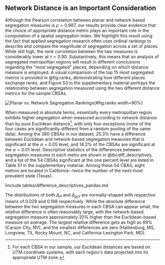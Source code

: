 ## Network Distance is an Important Consideration

Although the Pearson correlation between planar and network based segregation measures
is $\rho=0.987$, our results provide clear evidence that the choice of appropriate
distance metric plays an important role in the computation of a spatial segregation
index. We highlight this result using the fact that applied segregation research often
uses ordinal rankings to describe and compare the magnitude of segregation across a set
of places. While still high, the *rank correlation* between the two measures is
considerably lower at $\tau=0.90$. Substantively, this means that an analysis of
segregated metropolitan regions will result in different conclusions regarding the "most
segregated" places, depending on which distance measure is employed. A visual comparison
of the top 15 most segregated metros is provided in @fig:ranks, demonstrating how
different places exchange ranks, and Figure S3 in the supplementary material portrays the
relationship between segregation measured using the two different distance metrics for
the sample CBSAs.

![Planar vs. Network Segregation Rankings](figures/ranks.png){#fig:ranks
width=90%}

When measured in absolute terms, essentially every metropolitan region exhibits higher
segregation when measured according to network distance than by pure Euclidean
distance[^CRS], with only four exceptions (none of the four cases are significantly
different from a random pooling of the same data). Among the 380 CBSAs in our dataset,
25.3% have a difference between Euclidean and network-based segregation measures that is
significant at the $\alpha=0.05$ level, and 14.2% of the CBSAs are significant at the
$\alpha=0.01$ level. Descriptive statistics of the differences between segregation
measures in each metro are shown in @tbl:diff_descriptives, and a list of the 54 CBSAs
significant at the one percent level are listed in Table S1 in the supplementary
material. Among these 54 CBAS, eight metros are located in California--twice the number
of the next-most prevalent state (Texas).

!include tables/difference_descriptives_pandas.md

The distributions of both $\Delta_{\tilde{H}}$ and $\Delta_{pct}$ are normally-shaped
with respective means of 0.029 and 0.198 respectively. While the absolute difference
between the two segregation measures in each CBSA can appear small, the relative
difference is often reasonably large, with the network-based segregation measure
approximately 20% higher than the Euclidean-based measure on average. The largest
relative difference gets as high as 69% (Carson City, NV), and the smallest differences
are zero (Hattiesburg, MS, Longview, TX, Rocky Mount, NC, and California-Lexington Park,
MD). 

<!-- Do a quick Moran using KNN?  Maybe using join counts for significant/not?-->

[^CRS]: For each CBSA in our sample, our Euclidean distances are based on UTM coordinate systems,
with each region's data projected into its appropriate UTM zone.
